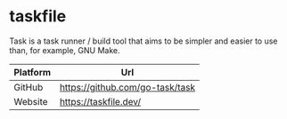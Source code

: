 # taskfile

Task is a task runner / build tool that aims to be simpler and easier to use than, for example, GNU Make.

| Platform | Url                                                              |
|----------|------------------------------------------------------------------|
| GitHub   | https://github.com/go-task/task                                  |
| Website  | https://taskfile.dev/                                            |
